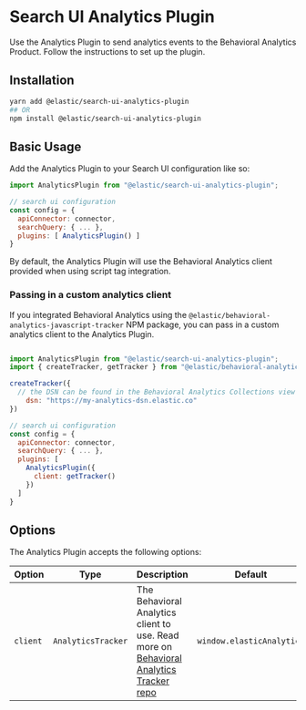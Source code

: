 # Search UI Analytics Plugin

Use the Analytics Plugin to send analytics events to the Behavioral Analytics Product. Follow the instructions to set up the plugin.

## Installation

```bash
yarn add @elastic/search-ui-analytics-plugin
## OR
npm install @elastic/search-ui-analytics-plugin
```

## Basic Usage

Add the Analytics Plugin to your Search UI configuration like so:

```js
import AnalyticsPlugin from "@elastic/search-ui-analytics-plugin";

// search ui configuration
const config = {
  apiConnector: connector,
  searchQuery: { ... },
  plugins: [ AnalyticsPlugin() ]
}
```

By default, the Analytics Plugin will use the Behavioral Analytics client provided when using script tag integration.

### Passing in a custom analytics client

If you integrated Behavioral Analytics using the `@elastic/behavioral-analytics-javascript-tracker` NPM package, you can pass in a custom analytics client to the Analytics Plugin.

```js

import AnalyticsPlugin from "@elastic/search-ui-analytics-plugin";
import { createTracker, getTracker } from "@elastic/behavioral-analytics-javascript-tracker";

createTracker({
  // the DSN can be found in the Behavioral Analytics Collections view page
    dsn: "https://my-analytics-dsn.elastic.co"
})

// search ui configuration
const config = {
  apiConnector: connector,
  searchQuery: { ... },
  plugins: [
    AnalyticsPlugin({
      client: getTracker()
    })
  ]
}
```

## Options

The Analytics Plugin accepts the following options:

| Option   | Type               | Description                                                                                                                                       | Default                   |
| -------- | ------------------ | ------------------------------------------------------------------------------------------------------------------------------------------------- | ------------------------- |
| `client` | `AnalyticsTracker` | The Behavioral Analytics client to use. Read more on [Behavioral Analytics Tracker repo](https://github.com/elastic/behavioral-analytics-tracker) | `window.elasticAnalytics` |
